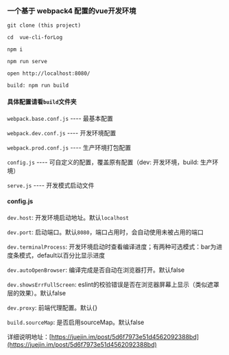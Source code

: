 ### 一个基于 webpack4 配置的vue开发环境 ###
    git clone (this project)
    
    cd  vue-cli-forLog
    
    npm i
    
    npm run serve
    
    open http://localhost:8080/
    
    build: npm run build
#### 具体配置请看`build`文件夹 ####

`webpack.base.conf.js` ---- 最基本配置

`webpack.dev.conf.js`  ---- 开发环境配置

`webpack.prod.conf.js` ---- 生产环境打包配置

`config.js`            ---- 可自定义的配置，覆盖原有配置（dev: 开发环境，build: 生产环境）

`serve.js`             ---- 开发模式启动文件

#### config.js ####
`dev.host`: 开发环境启动地址。默认`localhost`

`dev.port`: 启动端口。默认`8080`，端口占用时，会自动使用未被占用的端口

`dev.terminalProcess`: 开发环境启动时查看编译进度；有两种可选模式：bar为进度条模式，default以百分比显示进度

`dev.autoOpenBrowser`: 编译完成是否自动在浏览器打开。默认false

`dev.showsErrFullScreen`: eslint的校验错误是否在浏览器屏幕上显示（类似遮罩层的效果）。默认false

`dev.proxy`: 前端代理配置。默认{}

`build.sourceMap`: 是否启用sourceMap。默认false

详细说明地址：[https://juejin.im/post/5d6f7973e51d4562092388bd](https://juejin.im/post/5d6f7973e51d4562092388bd)
